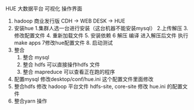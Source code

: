 HUE
    大数据平台 可视化 操作界面
1. hadoop 商业发行版 CDH -> WEB DESK -> HUE
2. 安装hue
    1.集群人选一台进行安装（这台机器不能安装mysql）
    2.上传解压
    3. 修改配置文件
    4. 重新加载文件
    5. 安装依赖
    6 解压 编译 进入解压后文件 执行 make apps
    7修改hue配置文件
    8. 启动测试
3. 整合
    1. 整合 mysql
    2. 整合 hdfs  可以直接操作hdfs 文件
    3. 整合 mapreduce 可以查看正在跑的程序
4. 配置mysql
    修改desktop/conf/hue.ini 这个配置文件里面修改
5. 整合hdfs
    修改 hadoop 平台文件
        hdfs-site, core-site
    修改 hue.ini 的配置文件
6. 整合yarn 操作

